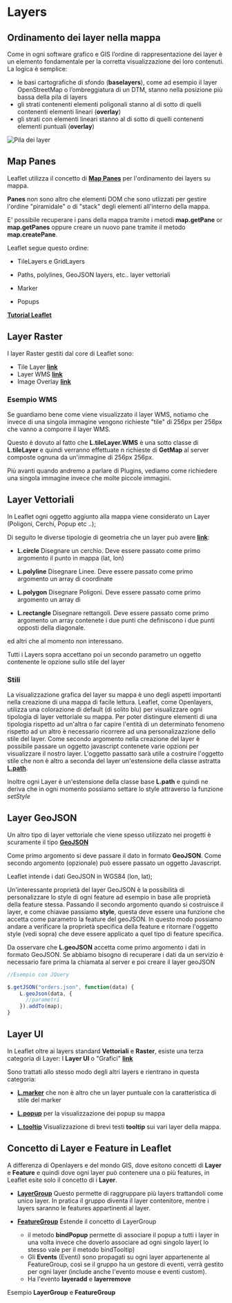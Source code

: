 # Layers

## Ordinamento dei layer nella mappa

Come in ogni software grafico e GIS l’ordine di rappresentazione dei layer è un elemento fondamentale per la corretta visualizzazione dei loro contenuti. La logica è semplice:

* le basi cartografiche di sfondo (**baselayers**), come ad esempio il layer OpenStreetMap o l’ombreggiatura di un DTM, stanno nella posizione più bassa della pila di layers
* gli strati contenenti elementi poligonali stanno al di sotto di quelli contenenti elementi lineari (**overlay**)
* gli strati con elementi lineari stanno al di sotto di quelli contenenti elementi puntuali (**overlay**)

<img src="/corso-leaflet/assets/img/layers_stack.png" title="Pila dei layer"/>


## Map Panes

Leaflet utilizza il concetto di [**Map Panes**](https://leafletjs.com/reference-1.7.1.html#map-pane) per l'ordinamento dei layers su mappa.

**Panes** non sono altro che elementi DOM che sono utlizzati per gestire l'ordine "piramidale" o di "stack" degli elementi all'interno della mappa.

E' possibile recuperare i pans della mappa tramite i metodi **map.getPane** or **map.getPanes** oppure creare un nuovo pane tramite il metodo **map.createPane**.

Leaflet segue questo ordine:

* TileLayers e GridLayers

* Paths, polylines, GeoJSON layers, etc.. layer vettoriali

* Marker 

* Popups


[**Tutorial Leaflet**](https://leafletjs.com/examples/map-panes/)

<map-panes></map-panes>

## Layer Raster 

I layer Raster gestiti dal core di Leaflet sono:

* Tile Layer [**link**](https://leafletjs.com/reference-1.7.1.html#tilelayer)
* Layer WMS [**link**](https://leafletjs.com/reference-1.7.1.html#tilelayer-wms)
* Image Overlay [**link**](https://leafletjs.com/reference-1.7.1.html#imageoverlay)


### Esempio WMS

<wmslayer></wmslayer>

Se guardiamo bene come viene visualizzato il layer WMS, notiamo che invece di una singola immagine vengono richieste "tile" di 256px per 256px che vanno a comporre il layer WMS.

Questo è dovuto al fatto che **L.tileLayer.WMS** è una sotto classe di **L.tileLayer** e quindi verranno effettuate n richieste di **GetMap** al server composte ognuna da un'immagine di 256px 256px.

Più avanti quando andremo a parlare di Plugins, vediamo come richiedere una singola immagine invece che molte piccole immagini.

## Layer Vettoriali 

In Leaflet ogni oggetto aggiunto alla mappa viene considerato un Layer (Poligoni, Cerchi, Popup etc ..);

Di seguito le diverse tipologie di geometria che un layer può avere [**link**](https://leafletjs.com/reference-1.7.1.html#path):

* **L.circle** Disegnare un cerchio. Deve essere passato come primo argomento il punto in mappa (lat, lon) 

* **L.polyline** Disegnare Linee. Deve essere passato come primo argomento un array di coordinate

* **L.polygon** Disegnare Poligoni. Deve essere passato come primo argomento un array di 

* **L.rectangle** Disegnare rettangoli. Deve essere passato come primo argomento un array contenete i due punti che definiscono i due punti opposti della diagonale.

ed altri che al momento non interessano.

Tutti i Layers sopra accettano poi un secondo parametro un oggetto contenente le opzione sullo stile del layer

### Stili

La visualizzazione grafica del layer su mappa è uno degli aspetti importanti nella creazione di una mappa di facile lettura.
Leaflet, come Openlayers, utilizza una colorazione di default (di solito blu)  per visualizzare ogni tipologia di layer vettoriale su mappa. 
Per poter distingure elementi di una tipologia rispetto ad un'altra o far capire l'entità di un determinato fenomeno rispetto ad un altro è necessario ricorrere ad una personalizazzione dello stile del layer.
Come secondo argomento nella creazione del layer è possibile passare un oggetto javascript contenete varie opzioni per visualizzare il nostro layer.
L'oggetto passatto sarà utile a costruire l'oggetto stile che non è altro a seconda del layer un'estensione della classe astratta [**L.path**](https://leafletjs.com/reference-1.7.1.html#path).

<vector-style></vector-style>

Inoltre ogni Layer è un'estensione della classe base **L.path** e quindi ne deriva che in ogni momento possiamo settare lo style attraverso la funzione *setStyle*

## Layer GeoJSON

Un altro tipo di layer vettoriale che viene spesso utilizzato nei progetti è scuramente il tipo [**GeoJSON**](https://leafletjs.com/reference-1.7.1.html#geojson)

Come primo argomento si deve passare il dato in formato **GeoJSON**. Come secondo argomento (opzionale) può essere passato un oggetto Javascript.

Leaflet intende i dati GeoJSON in WGS84 (lon, lat);

<layer-geojson></layer-geojson>

Un'interessante proprietà del layer GeoJSON è la possibilità di personalizzare lo style di ogni feature ad esempio in base alle proprietà della feature stessa.
Passando il secondo argomento quando si costruisce il layer, e come chiavae passiamo **style**, questa deve essere una funzione che accetta come parametro la feature del geoJSON.
In questo modo possiamo andare a verificare la proprietà specifica della feature e ritornare l'oggetto style (vedi sopra) che deve essere applicato a quel tipo di feature specifica. 

Da osservare che **L.geoJSON** accetta come primo argomento i dati in formato GeoJSON. Se abbiamo bisogno di recuperare i dati da un servizio è necessario fare prima la chiamata al server e poi creare il layer geoJSON

```js
//Esempio con JQuery

$.getJSON("orders.json", function(data) {
    L.geoJson(data, {
      //parametri
    }).addTo(map);
}

````

## Layer UI

In Leaflet oltre ai layers standard **Vettoriali** e **Raster**, esiste una terza categoria di Layer: I **Layer UI** o "Grafici" [**link**](https://leafletjs.com/reference-1.7.1.html#marker)

Sono trattati allo stesso modo degli altri layers e rientrano in questa categoria:

* [**L.marker**](https://leafletjs.com/reference-1.7.1.html#marker) che non è altro che un layer puntuale con la caratteristica di stile del marker
   
* [**L.popup**](https://leafletjs.com/reference-1.7.1.html#popup) per la visualizzazione dei popup su mappa

* [**L.tooltip**](https://leafletjs.com/reference-1.7.1.html#tooltip) Visualizzazione di brevi testi **tooltip** sui vari layer della mappa.
                                                                       

<marker-popup-tooltip></marker-popup-tooltip>


## Concetto di Layer e Feature in Leaflet

A differenza di Openlayers e del mondo GIS, dove esitono concetti di **Layer** e **Feature** e quindi dove ogni layer può contenere una o più features, in Leaflet esite solo il concetto di i **Layer**.

* [**LayerGroup**](https://leafletjs.com/reference-1.7.1.html#layergroup) Questo permette di raggruppare più layers trattandoli come unico layer. In pratica il gruppo diventa il layer contenitore, mentre i layers saranno le features appartinenti al layer.

* [**FeatureGroup**](https://leafletjs.com/reference-1.7.1.html#featuregroup) Estende il concetto di LayerGroup 
    * il metodo **bindPopup** permette di associare il popup a tutti i layer in una volta invece che doverlo associare ad ogni singolo layer( lo stesso vale per il metodo bindTooltip)
    * Gli **Events** (Eventi) sono propagati su ogni layer appartenente al FeatureGroup, così se il gruppo ha un gestore di eventi, verrà gestito per ogni layer (include anche l'evento mouse e eventi custom).
    * Ha l'evento **layeradd** e **layerremove**

Esempio **LayerGroup** e **FeatureGroup**

<layergroup-featuregroup></layergroup-featuregroup>





